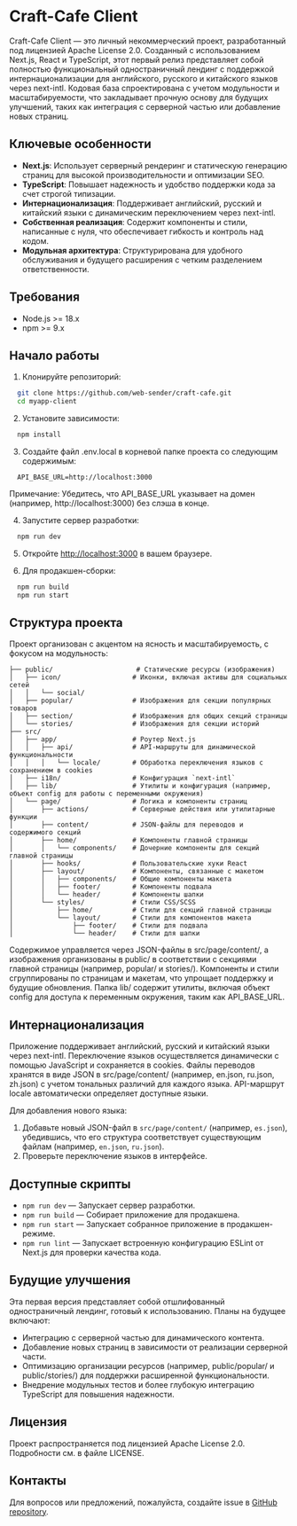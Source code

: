 # Craft-Cafe Client

  Craft-Cafe Client — это личный некоммерческий проект, разработанный под лицензией Apache License 2.0. 
Созданный с использованием Next.js, React и TypeScript, этот первый релиз представляет собой полностью функциональный одностраничный лендинг с поддержкой интернационализации для английского, русского и китайского языков через next-intl. 
Кодовая база спроектирована с учетом модульности и масштабируемости, что закладывает прочную основу для будущих улучшений, таких как интеграция с серверной частью или добавление новых страниц.


## Ключевые особенности
- **Next.js**: Использует серверный рендеринг и статическую генерацию страниц для высокой производительности и оптимизации SEO.
- **TypeScript**: Повышает надежность и удобство поддержки кода за счет строгой типизации.
- **Интернационализация**: Поддерживает английский, русский и китайский языки с динамическим переключением через next-intl.
- **Собственная реализация**: Содержит компоненты и стили, написанные с нуля, что обеспечивает гибкость и контроль над кодом.
- **Модульная архитектура**: Структурирована для удобного обслуживания и будущего расширения с четким разделением ответственности.


## Требования
- Node.js >= 18.x
- npm >= 9.x


## Начало работы

1. Клонируйте репозиторий:
  ```bash
    git clone https://github.com/web-sender/craft-cafe.git
    cd myapp-client
  ```

2. Установите зависимости:
  ```bash
    npm install
  ```

3. Создайте файл .env.local в корневой папке проекта со следующим содержимым:
  ```env
    API_BASE_URL=http://localhost:3000
  ```
Примечание: Убедитесь, что API_BASE_URL указывает на домен (например, http://localhost:3000) без слэша в конце.

4. Запустите сервер разработки:
  ```bash
    npm run dev
  ```

5. Откройте [http://localhost:3000](http://localhost:3000) в вашем браузере.

6. Для продакшен-сборки:
  ```bash
    npm run build
    npm run start
  ```


## Структура проекта

Проект организован с акцентом на ясность и масштабируемость, с фокусом на модульность:

```
├── public/                     # Статические ресурсы (изображения)
│   ├── icon/                  # Иконки, включая активы для социальных сетей
│   │   └── social/
│   ├── popular/               # Изображения для секции популярных товаров
│   ├── section/               # Изображения для общих секций страницы
│   └── stories/               # Изображения для секции историй
├── src/
│   ├── app/                   # Роутер Next.js
│   │   ├── api/               # API-маршруты для динамической функциональности
│   │   │   └── locale/        # Обработка переключения языков с сохранением в cookies
│   ├── i18n/                  # Конфигурация `next-intl`
│   ├── lib/                   # Утилиты и конфигурация (например, объект config для работы с переменными окружения)
│   └── page/                  # Логика и компоненты страниц
│       ├── actions/           # Серверные действия или утилитарные функции
│       ├── content/           # JSON-файлы для переводов и содержимого секций
│       ├── home/              # Компоненты главной страницы
│       │   └── components/    # Дочерние компоненты для секций главной страницы
│       ├── hooks/             # Пользовательские хуки React
│       ├── layout/            # Компоненты, связанные с макетом
│       │   ├── components/    # Общие компоненты макета
│       │   ├── footer/        # Компоненты подвала
│       │   └── header/        # Компоненты шапки
│       └── styles/            # Стили CSS/SCSS
│           ├── home/          # Стили для секций главной страницы
│           └── layout/        # Стили для компонентов макета
│               ├── footer/    # Стили для подвала
│               └── header/    # Стили для шапки
```

  Содержимое управляется через JSON-файлы в src/page/content/, а изображения организованы в public/ в соответствии с секциями главной страницы (например, popular/ и stories/). 
Компоненты и стили сгруппированы по страницам и макетам, что упрощает поддержку и будущие обновления. 
Папка lib/ содержит утилиты, включая объект config для доступа к переменным окружения, таким как API_BASE_URL.


## Интернационализация

  Приложение поддерживает английский, русский и китайский языки через next-intl. 
Переключение языков осуществляется динамически с помощью JavaScript и сохраняется в cookies. 
Файлы переводов хранятся в виде JSON в src/page/content/ (например, en.json, ru.json, zh.json) с учетом тональных различий для каждого языка. 
API-маршрут locale автоматически определяет доступные языки.

Для добавления нового языка:
1. Добавьте новый JSON-файл в `src/page/content/` (например, `es.json`), убедившись, что его структура соответствует существующим файлам (например, `en.json`, `ru.json`).
2. Проверьте переключение языков в интерфейсе.


## Доступные скрипты
- `npm run dev` — Запускает сервер разработки.
- `npm run build` — Собирает приложение для продакшена.
- `npm run start` — Запускает собранное приложение в продакшен-режиме.
- `npm run lint` — Запускает встроенную конфигурацию ESLint от Next.js для проверки качества кода.


## Будущие улучшения

Эта первая версия представляет собой отшлифованный одностраничный лендинг, готовый к использованию. Планы на будущее включают:

- Интеграцию с серверной частью для динамического контента.
- Добавление новых страниц в зависимости от реализации серверной части.
- Оптимизацию организации ресурсов (например, public/popular/ и public/stories/) для поддержки расширенной функциональности.
- Внедрение модульных тестов и более глубокую интеграцию TypeScript для повышения надежности.


## Лицензия

Проект распространяется под лицензией Apache License 2.0. Подробности см. в файле LICENSE.

## Контакты

Для вопросов или предложений, пожалуйста, создайте issue в [GitHub repository](https://github.com/web-sender/craft-cafe).